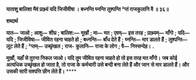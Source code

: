 **याताशु बालिशा मैवं प्राथ्र्यं यदि जिजीवीषा ।** **बध्नन्ति घ्नन्ति लुश्पन्ति ²प्तं राजकुलानि वै ॥ ३६॥** 

**शब्दार्थ** 

**यात—** **जाओ** **; आशु—** **शीघ्र** **; बालिश:—** **मूर्खो** **; मा—** **मत** **; एवम्—** **इस तरह** **; प्राथ्र्यम्—** **माँगो** **; यदि—** **यदि** **; जिजीविषा—** **जीवित रहना चाहते हो** **; बध्नन्ति—** **बाँध देते हैं** **; घ्नन्ति—** **मार डालते हैं** **; लुश्पन्ति—** **लूट लेते हैं** **; ²प्तम्—** **उच्छृंखल** **; राज-** **कुलानि—** **राजा के लोग** **; वै—** **निस्सन्देह।** **.** 

**मूर्खो, यहाँ से तुरन्त निकल जाओ। यदि तुम जीवित रहना चाहते हो तो इस तरह मत माँगो।** **जब कोई अत्यधिक उच्छृंखल हो जाता है, तो राजा के कर्मचारी उसे बन्दी बना लेते हैं और जान** **से मार डालते हैं। और उसकी सारी सश्पत्ति छीन लेते हैं।** **** 